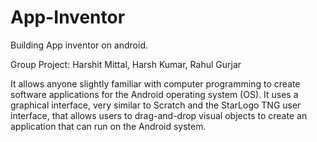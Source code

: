 # App-Inventor
Building App inventor on android.

Group Project: Harshit Mittal, Harsh Kumar, Rahul Gurjar

It allows anyone slightly familiar with computer programming to create software applications for the Android operating system
(OS).
It uses a graphical interface, very similar to Scratch and the StarLogo TNG user interface, that allows users to drag-and-drop visual objects to create an application that can run on the Android system.
